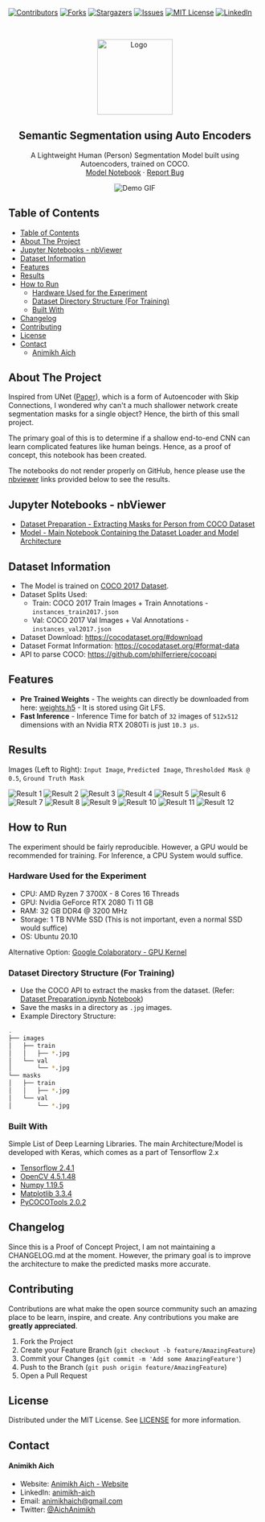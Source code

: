 [![Contributors][contributors-shield]][contributors-url]
[![Forks][forks-shield]][forks-url]
[![Stargazers][stars-shield]][stars-url]
[![Issues][issues-shield]][issues-url]
[![MIT License][license-shield]][license-url]
[![LinkedIn][linkedin-shield]][linkedin-url]

<!-- PROJECT LOGO -->
<br />
<p align="center">
    <img src="assets/vision_icon.png" alt="Logo" width="150" height="150">

  <h2 align="center">Semantic Segmentation using Auto Encoders</h2>

  <p align="center">
    A Lightweight Human (Person) Segmentation Model built using Autoencoders, trained on COCO.
    <br />
    <a href="https://nbviewer.jupyter.org/github/animikhaich/Semantic-Segmentation-using-AutoEncoders/blob/main/Model.ipynb">Model Notebook</a>
    ·
    <a href="https://github.com/animikhaich/Semantic-Segmentation-using-AutoEncoders/issues/new">Report Bug</a>
  </p>
</p>
<p align="center">
  <img src="assets/segmentation.png" alt="Demo GIF">
</p>
<!-- TABLE OF CONTENTS -->

## Table of Contents

- [Table of Contents](#table-of-contents)
- [About The Project](#about-the-project)
- [Jupyter Notebooks - nbViewer](#jupyter-notebooks---nbviewer)
- [Dataset Information](#dataset-information)
- [Features](#features)
- [Results](#results)
- [How to Run](#how-to-run)
  - [Hardware Used for the Experiment](#hardware-used-for-the-experiment)
  - [Dataset Directory Structure (For Training)](#dataset-directory-structure-for-training)
  - [Built With](#built-with)
- [Changelog](#changelog)
- [Contributing](#contributing)
- [License](#license)
- [Contact](#contact)
    - [Animikh Aich](#animikh-aich)

<!-- ABOUT THE PROJECT -->

## About The Project

Inspired from UNet ([Paper](https://arxiv.org/abs/1505.04597)), which is a form of Autoencoder with Skip Connections, I wondered why can't a much shallower network create segmentation masks for a single object? Hence, the birth of this small project.

The primary goal of this is to determine if a shallow end-to-end CNN can learn complicated features like human beings. Hence, as a proof of concept, this notebook has been created.

The notebooks do not render properly on GitHub, hence please use the [nbviewer](https://nbviewer.jupyter.org/) links provided below to see the results.

## Jupyter Notebooks - nbViewer

- [Dataset Preparation - Extracting Masks for Person from COCO Dataset](https://nbviewer.jupyter.org/github/animikhaich/Semantic-Segmentation-using-AutoEncoders/blob/main/Dataset%20Preparation.ipynb)
- [Model - Main Notebook Containing the Dataset Loader and Model Architecture](https://nbviewer.jupyter.org/github/animikhaich/Semantic-Segmentation-using-AutoEncoders/blob/main/Model.ipynb)


## Dataset Information

- The Model is trained on [COCO 2017 Dataset](https://cocodataset.org/).
- Dataset Splits Used:
  - Train: COCO 2017 Train Images + Train Annotations - `instances_train2017.json`
  - Val: COCO 2017 Val Images + Val Annotations - `instances_val2017.json`
- Dataset Download: https://cocodataset.org/#download
- Dataset Format Information: https://cocodataset.org/#format-data
- API to parse COCO: https://github.com/philferriere/cocoapi

## Features

- **Pre Trained Weights** - The weights can directly be downloaded from here: [weights.h5](https://github.com/animikhaich/Semantic-Segmentation-using-AutoEncoders/blob/main/weights.h5) - It is stored using Git LFS.
- **Fast Inference** - Inference Time for batch of `32` images of `512x512` dimensions with an Nvidia RTX 2080Ti is just `10.3 µs`.

## Results

Images (Left to Right): `Input Image`, `Predicted Image`, `Thresholded Mask @ 0.5`, `Ground Truth Mask`

![Result 1](assets/result_1.png)
![Result 2](assets/result_2.png)
![Result 3](assets/result_3.png)
![Result 4](assets/result_4.png)
![Result 5](assets/result_5.png)
![Result 6](assets/result_6.png)
![Result 7](assets/result_7.png)
![Result 8](assets/result_8.png)
![Result 9](assets/result_9.png)
![Result 10](assets/result_10.png)
![Result 11](assets/result_11.png)
![Result 12](assets/result_12.png)

## How to Run

The experiment should be fairly reproducible. However, a GPU would be recommended for training. For Inference, a CPU System would suffice.

### Hardware Used for the Experiment

- CPU: AMD Ryzen 7 3700X - 8 Cores 16 Threads
- GPU: Nvidia GeForce RTX 2080 Ti 11 GB
- RAM: 32 GB DDR4 @ 3200 MHz
- Storage: 1 TB NVMe SSD (This is not important, even a normal SSD would suffice)
- OS: Ubuntu 20.10

Alternative Option: [Google Colaboratory - GPU Kernel](https://colab.research.google.com/)

### Dataset Directory Structure (For Training)

- Use the COCO API to extract the masks from the dataset. (Refer: [Dataset Preparation.ipynb Notebook](https://nbviewer.jupyter.org/github/animikhaich/Semantic-Segmentation-using-AutoEncoders/blob/main/Dataset%20Preparation.ipynb))
- Save the masks in a directory as `.jpg` images.
- Example Directory Structure:

```sh
.
├── images
│   ├── train
│   │   ├── *.jpg
│   └── val
│       └── *.jpg
└── masks
│   ├── train
│   │   ├── *.jpg
│   └── val
│       └── *.jpg
```

### Built With

Simple List of Deep Learning Libraries. The main Architecture/Model is developed with Keras, which comes as a part of Tensorflow 2.x

- [Tensorflow 2.4.1](https://www.tensorflow.org/)
- [OpenCV 4.5.1.48](https://opencv.org/)
- [Numpy 1.19.5](https://numpy.org/)
- [Matplotlib 3.3.4](https://matplotlib.org/)
- [PyCOCOTools 2.0.2](https://github.com/philferriere/cocoapi)


## Changelog

Since this is a Proof of Concept Project, I am not maintaining a CHANGELOG.md at the moment. However, the primary goal is to improve the architecture to make the predicted masks more accurate.


## Contributing

Contributions are what make the open source community such an amazing place to be learn, inspire, and create. Any contributions you make are **greatly appreciated**.

1. Fork the Project
2. Create your Feature Branch (`git checkout -b feature/AmazingFeature`)
3. Commit your Changes (`git commit -m 'Add some AmazingFeature'`)
4. Push to the Branch (`git push origin feature/AmazingFeature`)
5. Open a Pull Request

## License

Distributed under the MIT License. See [LICENSE](LICENSE.md) for more information.

## Contact

#### Animikh Aich

- Website: [Animikh Aich - Website](http://www.animikh.me/)
- LinkedIn: [animikh-aich](https://www.linkedin.com/in/animikh-aich/)
- Email: [animikhaich@gmail.com](mailto:animikhaich@gmail.com)
- Twitter: [@AichAnimikh](https://twitter.com/AichAnimikh)

<!-- MARKDOWN LINKS & IMAGES -->

[contributors-shield]: https://img.shields.io/github/contributors/animikhaich/Semantic-Segmentation-using-AutoEncoders.svg?style=flat-square
[contributors-url]: https://github.com/animikhaich/Semantic-Segmentation-using-AutoEncoders/graphs/contributors
[forks-shield]: https://img.shields.io/github/forks/animikhaich/Semantic-Segmentation-using-AutoEncoders.svg?style=flat-square
[forks-url]: https://github.com/animikhaich/Semantic-Segmentation-using-AutoEncoders/network/members
[stars-shield]: https://img.shields.io/github/stars/animikhaich/Semantic-Segmentation-using-AutoEncoders.svg?style=flat-square
[stars-url]: https://github.com/animikhaich/Semantic-Segmentation-using-AutoEncoders/stargazers
[issues-shield]: https://img.shields.io/github/issues/animikhaich/Semantic-Segmentation-using-AutoEncoders.svg?style=flat-square
[issues-url]: https://github.com/animikhaich/Semantic-Segmentation-using-AutoEncoders/issues
[license-shield]: https://img.shields.io/github/license/animikhaich/Semantic-Segmentation-using-AutoEncoders.svg?style=flat-square
[license-url]: https://github.com/animikhaich/Semantic-Segmentation-using-AutoEncoders/blob/master/LICENSE.md
[linkedin-shield]: https://img.shields.io/badge/-LinkedIn-black.svg?style=flat-square&logo=linkedin&colorB=555
[linkedin-url]: https://linkedin.com/in/animikh-aich/
[product-screenshot]: assets/face-blur-demo.gif

